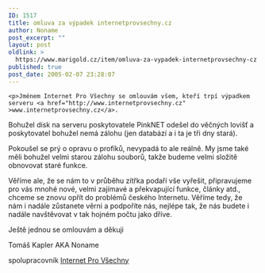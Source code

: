```yaml
---
ID: 1517
title: omluva za výpadek internetprovsechny.cz
author: Noname
post_excerpt: ""
layout: post
oldlink: >
  https://www.marigold.cz/item/omluva-za-vypadek-internetprovsechny-cz
published: true
post_date: 2005-02-07 23:28:07
---
```

	<p>Jménem Internet Pro Všechny se omlouvám všem, kteří trpí výpadkem serveru <a href="http://www.internetprovsechny.cz" >www.internetprovsechny.cz</a>.
Bohužel disk na serveru poskytovatele PinkNET odešel do věčných lovišť
a poskytovatel bohužel nemá zálohu (jen databází a i ta je tři dny
stará).</p>
<p>Pokoušel se prý o opravu o profíků, nevypadá to ale reálně. My jsme
také měli bohužel velmi starou zálohu souborů, takže budeme velmi
složitě obnovovat staré funkce.</p>
	<p>Věříme ale, že se nám to v průběhu zítřka podaří vše vyřešit,
připravujeme pro vás mnohé nové, velmi zajímavé a překvapující funkce,
články atd., chceme se znovu opřít do problémů českého Internetu.
Věříme tedy, že nám i nadále zůstanete věrni a podpoříte nás, nejlépe
tak, že nás budete i nadále navštěvovat v tak hojném počtu jako dříve.</p>
<p>
Ještě jednou se omlouvám a děkuji</p>
	<div class="rightbox">
<p>Tomáš Kapler AKA Noname</p>
<p>spolupracovník <a href="http://www.internetprovsechny.cz">Internet Pro Všechny</a></p>
</div>